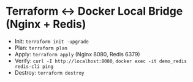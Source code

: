 # Terraform ↔ Docker Local Bridge (Nginx + Redis)
- Init: `terraform init -upgrade`
- Plan: `terraform plan`
- Apply: `terraform apply` (Nginx 8080, Redis 6379)
- Verify: `curl -I http://localhost:8080`, `docker exec -it demo_redis redis-cli ping`
- Destroy: `terraform destroy`
